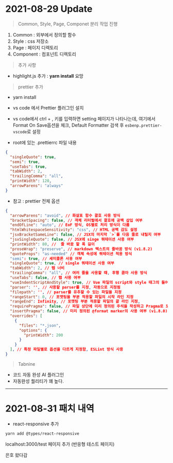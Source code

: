 # 2021-08-29 Update

> Common, Style, Page, Componet 분리 작업 진행

1. Common : 외부에서 정의할 함수
2. Style : css 저장소
3. Page : 페이지 디렉토리
4. Component : 컴포넌트 디렉토리

> 추가 사항

- highlight.js 추가 : **yarn install** 요망

> prettier 추가

- yarn install
- vs code 에서 Prettier 플러그인 설치
- vs code에서 ctrl + , 키를 입력하면 setting 페이지가 나타나는데, 여기에서 Format On Save옵션을 체크, Default Formatter 검색 후 `esbenp.prettier-vscode`로 설정

- root에 있는 .prettierrc 파일 내용

```JSON
{
  "singleQuote": true,
  "semi": true,
  "useTabs": true,
  "tabWidth": 2,
  "trailingComma": "all",
  "printWidth": 120,
  "arrowParens": "always"
}
```

- 참고 : prettier 전체 옵션

```JSON
{
  "arrowParens": "avoid", // 화살표 함수 괄호 사용 방식
  "bracketSpacing": false, // 객체 리터럴에서 괄호에 공백 삽입 여부
  "endOfLine": "auto", // EoF 방식, OS별로 처리 방식이 다름
  "htmlWhitespaceSensitivity": "css", // HTML 공백 감도 설정
  "jsxBracketSameLine": false, // JSX의 마지막 `>`를 다음 줄로 내릴지 여부
  "jsxSingleQuote": false, // JSX에 singe 쿼테이션 사용 여부
  "printWidth": 80, //  줄 바꿈 할 폭 길이
  "proseWrap": "preserve", // markdown 텍스트의 줄바꿈 방식 (v1.8.2)
  "quoteProps": "as-needed" // 객체 속성에 쿼테이션 적용 방식
  "semi": true, // 세미콜론 사용 여부
  "singleQuote": true, // single 쿼테이션 사용 여부
  "tabWidth": 2, // 탭 너비
  "trailingComma": "all", // 여러 줄을 사용할 때, 후행 콤마 사용 방식
  "useTabs": false, // 탭 사용 여부
  "vueIndentScriptAndStyle": true, // Vue 파일의 script와 style 태그의 들여쓰기 여부 (v1.19.0)
  "parser": '', // 사용할 parser를 지정, 자동으로 지정됨
  "filepath": '', // parser를 유추할 수 있는 파일을 지정
  "rangeStart": 0, // 포맷팅을 부분 적용할 파일의 시작 라인 지정
  "rangeEnd": Infinity, // 포맷팅 부분 적용할 파일의 끝 라인 지정,
  "requirePragma": false, // 파일 상단에 미리 정의된 주석을 작성하고 Pragma로 포맷팅 사용 여부 지정 (v1.8.0)
  "insertPragma": false, // 미리 정의된 @format marker의 사용 여부 (v1.8.0)
  "overrides": [
    {
      "files": "*.json",
      "options": {
        "printWidth": 200
      }
    }
  ], // 특정 파일별로 옵션을 다르게 지정함, ESLint 방식 사용
}
```

> Tabnine

- 코드 자동 완성 AI 플러그인
- 자동완성 퀄리티가 꽤 높다.

---

# 2021-08-31 패치 내역

- react-responsive 추가

```bash
yarn add @types/react-responsive
```

localhost:3000/test 페이지 추가 (반응형 테스트 페이지)

은호 왔다감